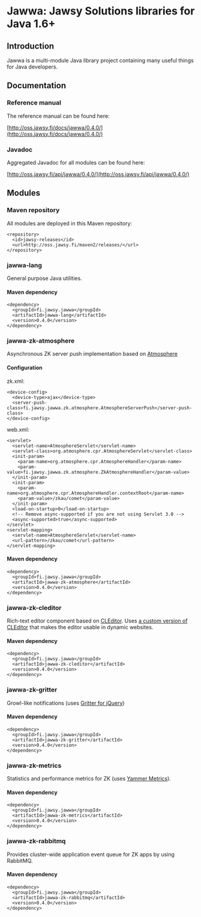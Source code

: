 Jawwa: Jawsy Solutions libraries for Java 1.6+
==============================================

## Introduction

Jawwa is a multi-module Java library project containing many useful things for Java developers.

## Documentation

### Reference manual

The reference manual can be found here:

[http://oss.jawsy.fi/docs/jawwa/0.4.0/](http://oss.jawsy.fi/docs/jawwa/0.4.0/)

### Javadoc

Aggregated Javadoc for all modules can be found here:

[http://oss.jawsy.fi/api/jawwa/0.4.0/](http://oss.jawsy.fi/api/jawwa/0.4.0/)

## Modules

### Maven repository

All modules are deployed in this Maven repository:

    <repository>
      <id>jawsy-releases</id>
      <url>http://oss.jawsy.fi/maven2/releases/</url>
    </repository>

### jawwa-lang

General purpose Java utilities.

#### Maven dependency

    <dependency>
      <groupId>fi.jawsy.jawwa</groupId>
      <artifactId>jawwa-lang</artifactId>
      <version>0.4.0</version>
    </dependency>

### jawwa-zk-atmosphere

Asynchronous ZK server push implementation based on [Atmosphere](https://github.com/Atmosphere/atmosphere)

#### Configuration

zk.xml:

    <device-config>
      <device-type>ajax</device-type>
      <server-push-class>fi.jawsy.jawwa.zk.atmosphere.AtmosphereServerPush</server-push-class>
    </device-config>

web.xml:

    <servlet>
      <servlet-name>AtmosphereServlet</servlet-name>
      <servlet-class>org.atmosphere.cpr.AtmosphereServlet</servlet-class>
      <init-param>
        <param-name>org.atmosphere.cpr.AtmosphereHandler</param-name>
        <param-value>fi.jawsy.jawwa.zk.atmosphere.ZkAtmosphereHandler</param-value>
      </init-param>
      <init-param>
        <param-name>org.atmosphere.cpr.AtmosphereHandler.contextRoot</param-name>
        <param-value>/zkau/comet</param-value>
      </init-param>
      <load-on-startup>0</load-on-startup>
      <!-- Remove async-supported if you are not using Servlet 3.0 -->
      <async-supported>true</async-supported>
    </servlet>
    <servlet-mapping>
      <servlet-name>AtmosphereServlet</servlet-name>
      <url-pattern>/zkau/comet</url-pattern>
    </servlet-mapping>

#### Maven dependency

    <dependency>
      <groupId>fi.jawsy.jawwa</groupId>
      <artifactId>jawwa-zk-atmosphere</artifactId>
      <version>0.4.0</version>
    </dependency>

### jawwa-zk-cleditor

Rich-text editor component based on [CLEditor](http://premiumsoftware.net/cleditor/).
Uses [a custom version of CLEditor](https://github.com/Gekkio/cleditor) that makes the editor usable in dynamic websites.

#### Maven dependency

    <dependency>
      <groupId>fi.jawsy.jawwa</groupId>
      <artifactId>jawwa-zk-cleditor</artifactId>
      <version>0.4.0</version>
    </dependency>

### jawwa-zk-gritter

Growl-like notifications (uses [Gritter for jQuery](https://github.com/jboesch/Gritter))

#### Maven dependency

    <dependency>
      <groupId>fi.jawsy.jawwa</groupId>
      <artifactId>jawwa-zk-gritter</artifactId>
      <version>0.4.0</version>
    </dependency>

### jawwa-zk-metrics

Statistics and performance metrics for ZK (uses [Yammer Metrics](http://metrics.codahale.com)).

#### Maven dependency

    <dependency>
      <groupId>fi.jawsy.jawwa</groupId>
      <artifactId>jawwa-zk-metrics</artifactId>
      <version>0.4.0</version>
    </dependency>

### jawwa-zk-rabbitmq

Provides cluster-wide application event queue for ZK apps by using RabbitMQ.

#### Maven dependency

    <dependency>
      <groupId>fi.jawsy.jawwa</groupId>
      <artifactId>jawwa-zk-rabbitmq</artifactId>
      <version>0.4.0</version>
    </dependency>

